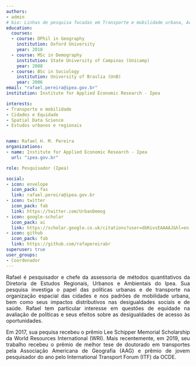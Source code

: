 ```yaml
---
authors:
- admin
# bio: Linhas de pesquisa focadas em Transporte e mobilidade urbana, Acessibilidade, Equidade e Cidades.
education:
  courses:
  - course: DPhil in Geography
    institution: Oxford University
    year: 2018
  - course: MSc in Demography
    institution: State University of Campinas (Unicamp)
    year: 2008
  - course: BSc in Sociology
    institution: University of Braslia (UnB)
    year: 2006
email: "rafael.pereira@ipea.gov.br"
institution: Institute for Applied Economic Research - Ipea

interests:
- Transporte e mobilidade
- Cidades e Equidade
- Spatial Data Science
- Estudos urbanos e regionais


name: Rafael H. M. Pereira
organizations:
- name: Institute for Applied Economic Research - Ipea
  url: "ipea.gov.br"

role: Pesquisador (Ipea)

social:
- icon: envelope
  icon_pack: fas
  link: rafael.pereira@ipea.gov.br
- icon: twitter
  icon_pack: fab
  link: https://twitter.com/UrbanDemog
- icon: google-scholar
  icon_pack: ai
  link: https://scholar.google.co.uk/citations?user=dbRivsEAAAAJ&hl=en
- icon: github
  icon_pack: fab
  link: https://github.com/rafapereirabr
superuser: true
user_groups:
- Coordenador
---
```


<p align="justify">
Rafael é pesquisador e chefe da assessoria de métodos quantitativos da Diretoria de Estudos Regionais, Urbanos e Ambientais do Ipea. Sua pesquisa investiga o papel das políticas urbanas e de transporte na organização espacial das cidades e nos padrões de mobilidade urbana, bem como seus impactos distributivos nas desigualdades sociais e de saúde. Rafael tem particular interesse em questões de equidade na avaliação de políticas e seus efeitos sobre as desigualdades de acesso às oportunidades.
</p>

<p align="justify">
Em 2017, sua pequisa recebeu o prêmio Lee Schipper Memorial Scholarship da World Resources International (WRI). Mais recentemente, em 2019, seu trabalho recebeu o prêmio de melhor tese de doutorado em transportes pela Associação Americana de Geografia (AAG) e prêmio de jovem pesquisador do ano pelo International Transport Forum (ITF) da OCDE.
</p>
